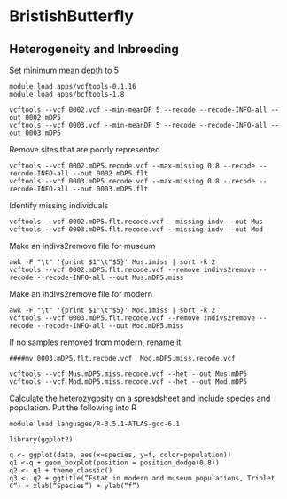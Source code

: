 # BristishButterfly

## Heterogeneity and Inbreeding

Set minimum mean depth to 5

```
module load apps/vcftools-0.1.16
module load apps/bcftools-1.8

vcftools --vcf 0002.vcf --min-meanDP 5 --recode --recode-INFO-all --out 0002.mDP5
vcftools --vcf 0003.vcf --min-meanDP 5 --recode --recode-INFO-all --out 0003.mDP5
```

Remove sites that are poorly represented

```
vcftools --vcf 0002.mDP5.recode.vcf --max-missing 0.8 --recode --recode-INFO-all --out 0002.mDP5.flt
vcftools --vcf 0003.mDP5.recode.vcf --max-missing 0.8 --recode --recode-INFO-all --out 0003.mDP5.flt
```

Identify missing individuals

```
vcftools --vcf 0002.mDP5.flt.recode.vcf --missing-indv --out Mus
vcftools --vcf 0003.mDP5.flt.recode.vcf --missing-indv --out Mod
````

Make an indivs2remove file for museum

```
awk -F "\t" '{print $1"\t"$5}' Mus.imiss | sort -k 2
vcftools --vcf 0002.mDP5.flt.recode.vcf --remove indivs2remove --recode --recode-INFO-all --out Mus.mDP5.miss
```

Make an indivs2remove file for modern
```
awk -F "\t" '{print $1"\t"$5}' Mod.imiss | sort -k 2
vcftools --vcf 0003.mDP5.flt.recode.vcf --remove indivs2remove --recode --recode-INFO-all --out Mod.mDP5.miss
```
If no samples removed from modern, rename it. 

`####mv 0003.mDP5.flt.recode.vcf  Mod.mDP5.miss.recode.vcf`

```
vcftools --vcf Mus.mDP5.miss.recode.vcf --het --out Mus.mDP5
vcftools --vcf Mod.mDP5.miss.recode.vcf --het --out Mod.mDP5
```

Calculate the heterozygosity on a spreadsheet and include species and population. 
Put the following into R

```
module load languages/R-3.5.1-ATLAS-gcc-6.1

library(ggplot2) 

q <- ggplot(data, aes(x=species, y=f, color=population))
q1 <-q + geom_boxplot(position = position_dodge(0.8))
q2 <- q1 + theme_classic()
q3 <- q2 + ggtitle(“Fstat in modern and museum populations, Triplet C“) + xlab(“Species”) + ylab(“f”)

```
